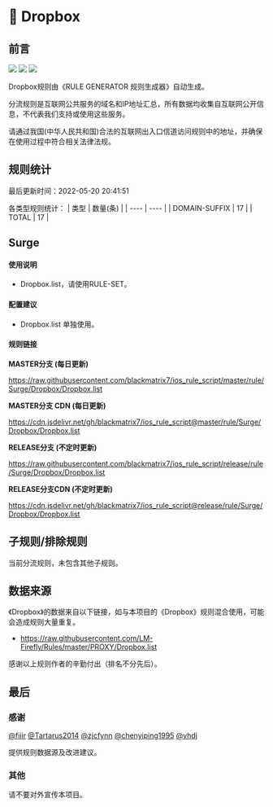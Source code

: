 # 🧸 Dropbox

## 前言

![](https://shields.io/badge/-移除重复规则-ff69b4) ![](https://shields.io/badge/-DOMAIN与DOMAIN--SUFFIX合并-green) ![](https://shields.io/badge/-IP--CIDR(6)合并-blueviolet) 

Dropbox规则由《RULE GENERATOR 规则生成器》自动生成。

分流规则是互联网公共服务的域名和IP地址汇总，所有数据均收集自互联网公开信息，不代表我们支持或使用这些服务。

请通过我国(中华人民共和国)合法的互联网出入口信道访问规则中的地址，并确保在使用过程中符合相关法律法规。

## 规则统计

最后更新时间：2022-05-20 20:41:51

各类型规则统计：
| 类型 | 数量(条)  | 
| ---- | ----  |
| DOMAIN-SUFFIX | 17  | 
| TOTAL | 17  | 


## Surge 

#### 使用说明
- Dropbox.list，请使用RULE-SET。

#### 配置建议
- Dropbox.list 单独使用。

#### 规则链接
**MASTER分支 (每日更新)**

https://raw.githubusercontent.com/blackmatrix7/ios_rule_script/master/rule/Surge/Dropbox/Dropbox.list

**MASTER分支 CDN (每日更新)**

https://cdn.jsdelivr.net/gh/blackmatrix7/ios_rule_script@master/rule/Surge/Dropbox/Dropbox.list

**RELEASE分支 (不定时更新)**

https://raw.githubusercontent.com/blackmatrix7/ios_rule_script/release/rule/Surge/Dropbox/Dropbox.list

**RELEASE分支CDN (不定时更新)**

https://cdn.jsdelivr.net/gh/blackmatrix7/ios_rule_script@release/rule/Surge/Dropbox/Dropbox.list

## 子规则/排除规则


当前分流规则，未包含其他子规则。

## 数据来源

《Dropbox》的数据来自以下链接，如与本项目的《Dropbox》规则混合使用，可能会造成规则大量重复。

- https://raw.githubusercontent.com/LM-Firefly/Rules/master/PROXY/Dropbox.list


感谢以上规则作者的辛勤付出（排名不分先后）。

## 最后

### 感谢

[@fiiir](https://github.com/fiiir) [@Tartarus2014](https://github.com/Tartarus2014) [@zjcfynn](https://github.com/zjcfynn) [@chenyiping1995](https://github.com/chenyiping1995) [@vhdj](https://github.com/vhdj)

提供规则数据源及改进建议。

### 其他

请不要对外宣传本项目。